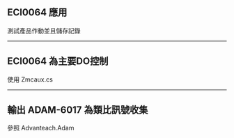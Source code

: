 ## ECI0064 應用 
  測試產品作動並且儲存記錄
__ __
## ECI0064 為主要DO控制
使用 Zmcaux.cs 
__ __
## 輸出  ADAM-6017 為類比訊號收集
參照 Advanteach.Adam

